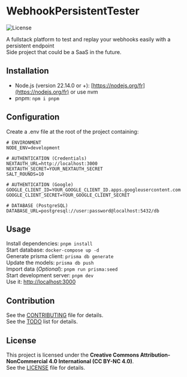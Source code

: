# WebhookPersistentTester

![License](https://img.shields.io/badge/License-CC%20BY--NC%204.0-lightgrey)

A fullstack platform to test and replay your webhooks easily with a persistent endpoint\
Side project that could be a SaaS in the future.

## Installation

- Node.js (version 22.14.0 or +): [https://nodejs.org/fr](https://nodejs.org/fr) or use nvm
- pnpm: `npm i pnpm`

## Configuration

Create a .env file at the root of the project containing:

```dotenv
# ENVIRONMENT
NODE_ENV=development

# AUTHENTICATION (Credentials)
NEXTAUTH_URL=http://localhost:3000
NEXTAUTH_SECRET=YOUR_NEXTAUTH_SECRET
SALT_ROUNDS=10

# AUTHENTICATION (Google)
GOOGLE_CLIENT_ID=YOUR_GOOGLE_CLIENT_ID.apps.googleusercontent.com
GOOGLE_CLIENT_SECRET=YOUR_GOOGLE_CLIENT_SECRET

# DATABASE (PostgreSQL)
DATABASE_URL=postgresql://user:password@localhost:5432/db

```

## Usage

Install dependencies: `pnpm install`\
Start database: `docker-compose up -d`\
Generate prisma client: `prisma db generate`\
Update the models: `prisma db push`\
Import data (*Optional*): `pnpm run prisma:seed`\
Start development server: `pnpm dev`\
Use it: [http://localhost:3000](http://localhost:3000)

## Contribution

See the [CONTRIBUTING](./CONTRIBUTING.md) file for details.\
See the [TODO](./TODO.md) list for details.

## License

This project is licensed under the **Creative Commons Attribution-NonCommercial 4.0 International (CC BY-NC 4.0)**.  
See the [LICENSE](./LICENSE) file for details.


